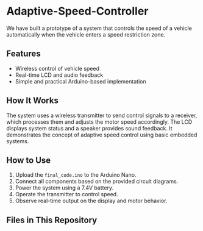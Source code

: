 # Adaptive-Speed-Controller
We have built a prototype of a system that controls the speed of a vehicle automatically when the vehicle enters a speed restriction zone.
## Features
- Wireless control of vehicle speed
- Real-time LCD and audio feedback
- Simple and practical Arduino-based implementation

## How It Works
The system uses a wireless transmitter to send control signals to a receiver, which processes them and adjusts the motor speed accordingly. The LCD displays system status and a speaker provides sound feedback. It demonstrates the concept of adaptive speed control using basic embedded systems.

## How to Use
1. Upload the `final_code.ino` to the Arduino Nano.
2. Connect all components based on the provided circuit diagrams.
3. Power the system using a 7.4V battery.
4. Operate the transmitter to control speed.
5. Observe real-time output on the display and motor behavior.

## Files in This Repository
